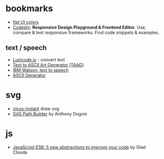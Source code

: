 # bookmarks

* [flat UI colors](https://flatuicolors.com/)
* [Codeply](https://www.codeply.com/): **Responsive Design Playground & Frontend Editor.** Use, compare & test responsive frameworks. Find code snippets & examples.


## text / speech

* [Lunicode.js](https://github.com/combatwombat/Lunicode.js) - convert text
* [Text to ASCII Art Generator (TAAG)](http://patorjk.com/software/taag)
* [IBM Watson: text to speech](https://text-to-speech-demo.ng.bluemix.net/)
* [ASCII Generator](http://www.network-science.de/ascii/)

# svg 
* [vivus-instant](https://maxwellito.github.io/vivus-instant/) draw svg
* [SVG Path Builder](https://codepen.io/anthonydugois/pen/mewdyZ) by Anthony Dugois

# js
* [JavaScript ES6: 5 new abstractions to improve your code](https://blog.logrocket.com/javascript-es6-5-new-abstractions-to-improve-your-code-54a369e82407) by Glad Chinda